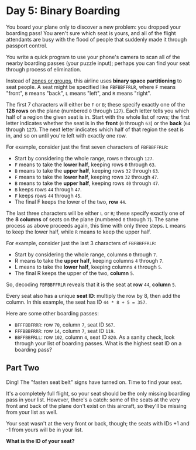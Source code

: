 # Day 5: Binary Boarding

You board your plane only to discover a new problem: you dropped your boarding pass! You aren't sure which seat is yours, and all
of the flight attendants are busy with the flood of people that suddenly made it through passport control.

You write a quick program to use your phone's camera to scan all of the nearby boarding passes (your puzzle input); perhaps you
can find your seat through process of elimination.

Instead of [zones or groups](https://www.youtube.com/watch?v=oAHbLRjF0vo), this airline uses **binary space partitioning** to seat
people. A seat might be specified like `FBFBBFFRLR`, where `F` means "front", `B` means "back", `L` means "left", and `R` means
"right".

The first 7 characters will either be `F` or `B`; these specify exactly one of the **128 rows** on the plane (numbered `0`
through `127`). Each letter tells you which half of a region the given seat is in. Start with the whole list of rows; the first
letter indicates whether the seat is in the **front** (`0` through `63`) or the **back** (`64` through `127`). The next letter
indicates which half of that region the seat is in, and so on until you're left with exactly one row.

For example, consider just the first seven characters of `FBFBBFFRLR`:

- Start by considering the whole range, rows `0` through `127`.
- `F` means to take the **lower half**, keeping rows `0` through `63`.
- `B` means to take the **upper half**, keeping rows `32` through `63`.
- `F` means to take the **lower half**, keeping rows `32` through `47`.
- `B` means to take the **upper half**, keeping rows `40` through `47`.
- `B` keeps rows `44` through `47`.
- `F` keeps rows `44` through `45`.
- The final F keeps the lower of the two, **row** `44`.

The last three characters will be either `L` or `R`; these specify exactly one of the **8 columns** of seats on the plane
(numbered `0` through `7`). The same process as above proceeds again, this time with only three steps. `L` means to keep the lower
half, while `R` means to keep the upper half.

For example, consider just the last 3 characters of `FBFBBFFRLR`:

- Start by considering the whole range, columns `0` through `7`.
- R means to take the **upper half**, keeping columns `4` through `7`.
- L means to take the **lower half**, keeping columns `4` through `5`.
- The final R keeps the upper of the two, **column** `5`.

So, decoding `FBFBBFFRLR` reveals that it is the seat at **row** `44`, **column** `5`.

Every seat also has a unique **seat ID**: multiply the row by 8, then add the column. In this example, the seat has ID
`44 * 8 + 5 = 357`.

Here are some other boarding passes:

- `BFFFBBFRRR`: row `70`, column `7`, seat ID `567`.
- `FFFBBBFRRR`: row `14`, column `7`, seat ID `119`.
- `BBFFBBFRLL`: row `102`, column `4`, seat ID `820`. As a sanity check, look through your list of boarding passes. What is the
  highest seat ID on a boarding pass?

## Part Two

Ding! The "fasten seat belt" signs have turned on. Time to find your seat.

It's a completely full flight, so your seat should be the only missing boarding pass in your list. However, there's a catch: some
of the seats at the very front and back of the plane don't exist on this aircraft, so they'll be missing from your list as well.

Your seat wasn't at the very front or back, though; the seats with IDs +1 and -1 from yours will be in your list.

**What is the ID of your seat?**
